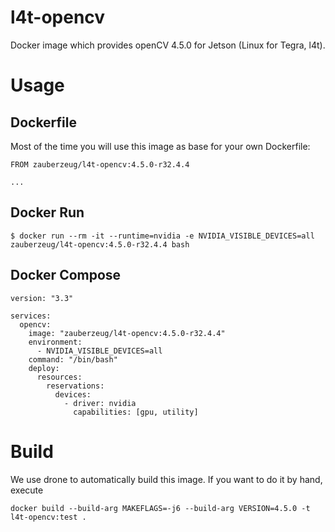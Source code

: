 # l4t-opencv

Docker image which provides openCV 4.5.0 for Jetson (Linux for Tegra, l4t).

# Usage

## Dockerfile

Most of the time you will use this image as base for your own Dockerfile:

```
FROM zauberzeug/l4t-opencv:4.5.0-r32.4.4

...
```

## Docker Run

```
$ docker run --rm -it --runtime=nvidia -e NVIDIA_VISIBLE_DEVICES=all zauberzeug/l4t-opencv:4.5.0-r32.4.4 bash
```

## Docker Compose

```
version: "3.3"

services:
  opencv:
    image: "zauberzeug/l4t-opencv:4.5.0-r32.4.4"
    environment:
      - NVIDIA_VISIBLE_DEVICES=all
    command: "/bin/bash"
    deploy:
      resources:
        reservations:
          devices:
            - driver: nvidia
              capabilities: [gpu, utility]
```

# Build

We use drone to automatically build this image. If you want to do it by hand, execute

```
docker build --build-arg MAKEFLAGS=-j6 --build-arg VERSION=4.5.0 -t l4t-opencv:test .
```